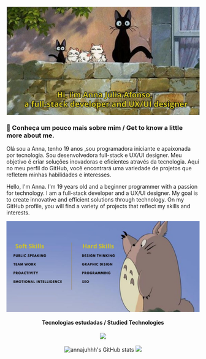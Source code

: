 <p align="left">
  <img align="center" src="imagem-github.jpg">
</p>

### 🌾 Conheça um pouco mais sobre mim / Get to know a little more about me.

Olá sou a Anna, tenho 19 anos ,sou programadora iniciante e apaixonada por tecnologia. Sou desenvolvedora full-stack e UX/UI designer. Meu objetivo é criar soluções inovadoras e eficientes através da tecnologia. Aqui no meu perfil do GitHub, você encontrará uma variedade de projetos que refletem minhas habilidades e interesses.

Hello, I'm Anna. I'm 19 years old and a beginner programmer with a passion for technology. I am a full-stack developer and a UX/UI designer. My goal is to create innovative and efficient solutions through technology. On my GitHub profile, you will find a variety of projects that reflect my skills and interests.

<p align="center">
  <img align="center" src="github2.jpg" alt="Imagem">
</p>

<h4 align="center">Tecnologias estudadas / Studied Technologies </h4>

<p align="center">
  <a href="https://skillicons.dev">
    <img src="https://skillicons.dev/icons?i=html,css,js,react,py,ruby,c,mysql," />
  </a>
</p>

<p align="center">
  <img src="https://github-readme-stats.vercel.app/api?username=annajuhhh&show_icons=false&theme=gruvbox" alt="annajuhhh's GitHub stats">
  <img height = "200em" src="https://github-readme-stats.vercel.app/api/top-langs/?username=annajuhhh&show_icons=true&theme=bear&count_private=true"/>
</div>
</p>





